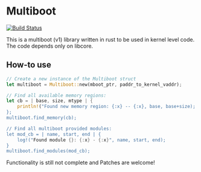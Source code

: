# Multiboot

[![Build Status](https://travis-ci.org/gz/rust-multiboot.svg)](https://travis-ci.org/gz/rust-multiboot)

This is a multiboot (v1) library written in rust to be used in kernel level code. The code depends only on libcore. 

## How-to use
```rust
// Create a new instance of the Multiboot struct
let multiboot = Multiboot::new(mboot_ptr, paddr_to_kernel_vaddr);

// Find all available memory regions:
let cb = | base, size, mtype | { 
    println!("Found new memory region: {:x} -- {:x}, base, base+size); 
};
multiboot.find_memory(cb);

// Find all multiboot provided modules:
let mod_cb = | name, start, end | {
    log!("Found module {}: {:x} - {:x}", name, start, end);
}
multiboot.find_modules(mod_cb);
```

Functionality is still not complete and Patches are welcome!
